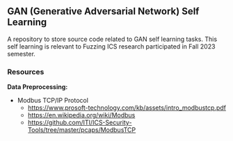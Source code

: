 ## GAN (Generative Adversarial Network) Self Learning

A repository to store source code related to GAN self learning tasks. This self learning is relevant to Fuzzing ICS research participated in Fall 2023 semester.


### Resources

__Data Preprocessing:__
* Modbus TCP/IP Protocol
  * https://www.prosoft-technology.com/kb/assets/intro_modbustcp.pdf
  * https://en.wikipedia.org/wiki/Modbus
  * https://github.com/ITI/ICS-Security-Tools/tree/master/pcaps/ModbusTCP